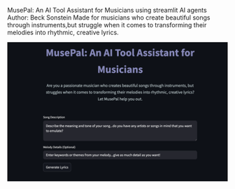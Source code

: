  MusePal: An AI Tool Assistant for Musicians using streamlit AI agents
    Author:  Beck Sonstein
       Made for musicians who create beautiful songs through instruments,but struggle when it comes to transforming their melodies into rhythmic, creative lyrics.
       
 <img src="Musepalss.png" alt="alt text"  /> 
